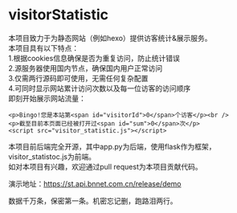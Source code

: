 # visitorStatistic
本项目致力于为静态网站（例如hexo）提供访客统计&展示服务。  
本项目具有以下特点：  
1.根据cookies信息确保是否为重复访问，防止统计错误  
2.源服务器使用国内节点，确保国内用户正常访问  
3.仅需两行源码即可使用，无需任何复杂配置  
4.可同时显示网站累计访问次数以及每一位访客的访问顺序  
即刻开始展示网站流量：  

```
<p>Bingo!您是本站第<span id="visitorId">0</span>个访客</p><br />
<p>截至目前本页面已经被打开过<span id="sum">0</span>次</p>
<script src="visitor_statistic.js"></script>
```

本项目前后端完全开源，其中app.py为后端，使用flask作为框架，visitor_statistoc.js为前端。  
如对本项目有兴趣，欢迎通过pull request为本项目贡献代码。

演示地址：https://st.api.bnnet.com.cn/release/demo

数据千万条，保密第一条。机密忘记删，跑路泪两行。